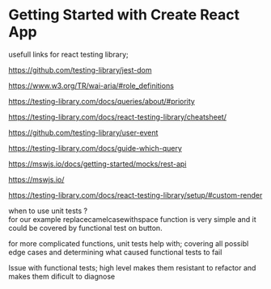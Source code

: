 # Getting Started with Create React App

usefull links for react testing library;

https://github.com/testing-library/jest-dom

https://www.w3.org/TR/wai-aria/#role_definitions

https://testing-library.com/docs/queries/about/#priority

https://testing-library.com/docs/react-testing-library/cheatsheet/

https://github.com/testing-library/user-event

https://testing-library.com/docs/guide-which-query

https://mswjs.io/docs/getting-started/mocks/rest-api

https://mswjs.io/

https://testing-library.com/docs/react-testing-library/setup/#custom-render



when to use unit tests ? <br/>
for our example replacecamelcasewithspace function is very simple and it could be covered by functional test on button.

for more complicated functions, unit tests help with; covering all possibl edge cases and determining what caused functional tests to fail

Issue with functional tests; high level makes them resistant to refactor and makes them dificult to diagnose
